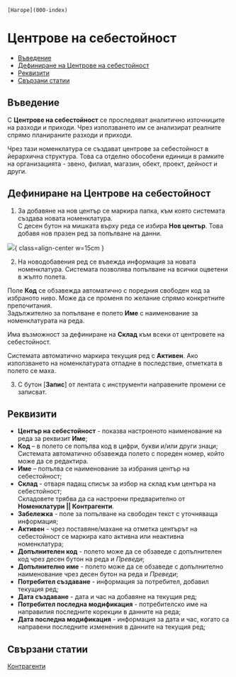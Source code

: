 ```{only} html
[Нагоре](000-index)
```

# **Центрове на себестойност**

- [Въведение](#въведение)
- [Дефиниране на Центрове на себестойност](#дефиниране-на-центрове-на-себестойност)   
- [Реквизити](#реквизити)
- [Свързани статии](#свързани-статии)  

## **Въведение**

С **Центрове на себестойност** се проследяват аналитично източниците на разходи и приходи. Чрез използването им се анализират реалните спрямо планираните разходи и приходи.  

Чрез тази номенклатура се създават центрове за себестойност в йерархична структура. Това са отделно обособени единици в рамките на организацията - звено, филиал, магазин, обект, проект, дейност и други.   

## **Дефиниране на Центрове на себестойност**  

1) За добавяне на нов център се маркира папка, към която системата създава новата номенклатура.  
С десен бутон на мишката върху реда се избира **Нов център**. Това добавя нов празен ред за попълване на данни.  

![](912-cost-centers1.png){ class=align-center w=15cm }

2) На новодобавения ред се въвежда информация за новата номенклатура. Системата позволява попълване на всички оцветени в жълто полета.  

Поле **Код** се обзавежда автоматично с поредния свободен код за избраното ниво. Може да се променя по желание спрямо конкретните препочитания.  
Задължително за попълване е полето **Име** с наименование за номенклатурата на реда.  

Има възможност за дефиниране на **Склад** към всеки от центровете на себестойност.  

Системата автоматично маркира текущия ред с **Активен**. Ако използването на номенклатурата отпадне в последствие, отметката в полето се маха.  
   
3) С бутон [**Запис**] от лентата с инструменти направените промени се записват. 

## **Реквизити**
 
   - **Център на себестойност** - показва настроеното наименование на реда за реквизит **Име**;  
   - **Код** – в полето се попълва код в цифри, букви и/или други знаци;  
   Системата автоматично обзавежда полето с пореден номер, който може да се редактира.  
   - **Име** – попълва се наименование за избрания център на себестойност;  
   - **Склад** - отваря падащ списък за избор на склад към центъра на себестойност;  
   Складовете трябва да са настроени предварително от **Номенклатури || Контрагенти**.  
   - **Забележка** - поле за попълване на свободен текст с уточняваща информация;  
   - **Активен** - чрез поставяне/махане на отметка центърът на себестойност се маркира като активна или неактивна номенклатура;  
   - **Допълнителен код** - полето може да се обзаведе с допълнителен код чрез десен бутон на реда и *Преведи*;  
   - **Допълнително име** - полето може да се обзаведе с допълнително наименование чрез десен бутон на реда и *Преведи*;  
   - **Потребител създаване** - информация за потребител, добавил текущия ред;  
   - **Дата създаване** - дата и час на добавяне на текущия ред;  
   - **Потребител последна модификация** - потребителско име на направилия последните корекции в данните на реда;  
   - **Дата последна модификация** - информация за дата и час, когато са направени последните изменения в данните на текущия ред;  

## **Свързани статии**  

[Контрагенти](002-contragents.md)
